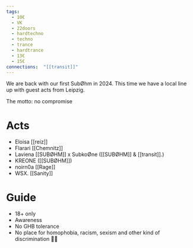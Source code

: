 ```yaml
---
tags:
  - 10€
  - VK
  - 22doors
  - hardtechno
  - techno
  - trance
  - hardtrance
  - 13€
  - 15€
connections:  "[[transit]]"
---
```

We are back with our first SubØhm in 2024. This time we have a local line up with guest acts from Leipzig.

The motto: no compromise

# Acts
- Eloisa [[reiz]]
- Flarari [[Chemnitz]]
- Laviena [[SUBØHM]] x SubkoØne ([[SUBØHM]] & [[transit]].)
- KREONE ([[SUBØHM]])
- noirn0a [[Rage]]
- WSX. [[Sanity]]

# Guide
- 18+ only
- Awareness
- No GHB tolerance
- No place for homophobia, racism, sexism and other kind of discrimination 🏳️‍🌈